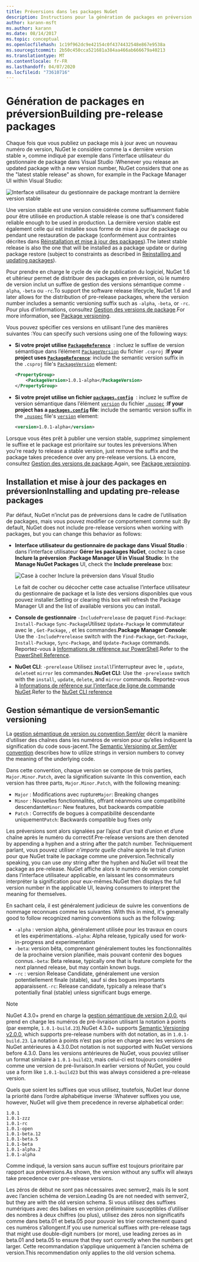 ```yaml
---
title: Préversions dans les packages NuGet
description: Instructions pour la génération de packages en préversion
author: karann-msft
ms.author: karann
ms.date: 08/14/2017
ms.topic: conceptual
ms.openlocfilehash: 1c19f962dc9e42154c0f4374432548e867e9538a
ms.sourcegitcommit: 2b50c450cca521681a384aa466ab666679a40213
ms.translationtype: MT
ms.contentlocale: fr-FR
ms.lasthandoff: 04/07/2020
ms.locfileid: "73610716"
---
```

# <a name="building-pre-release-packages"></a><span data-ttu-id="447c1-103">Génération de packages en préversion</span><span class="sxs-lookup"><span data-stu-id="447c1-103">Building pre-release packages</span></span>

<span data-ttu-id="447c1-104">Chaque fois que vous publiez un package mis à jour avec un nouveau numéro de version, NuGet le considère comme la « dernière version stable », comme indiqué par exemple dans l’interface utilisateur du gestionnaire de package dans Visual Studio :</span><span class="sxs-lookup"><span data-stu-id="447c1-104">Whenever you release an updated package with a new version number, NuGet considers that one as the "latest stable release" as shown, for example in the Package Manager UI within Visual Studio:</span></span>

![Interface utilisateur du gestionnaire de package montrant la dernière version stable](media/Prerelease_01-LatestStable.png)

<span data-ttu-id="447c1-106">Une version stable est une version considérée comme suffisamment fiable pour être utilisée en production.</span><span class="sxs-lookup"><span data-stu-id="447c1-106">A stable release is one that's considered reliable enough to be used in production.</span></span> <span data-ttu-id="447c1-107">La dernière version stable est également celle qui est installée sous forme de mise à jour de package ou pendant une restauration de package (conformément aux contraintes décrites dans [Réinstallation et mise à jour des packages](../consume-packages/reinstalling-and-updating-packages.md)).</span><span class="sxs-lookup"><span data-stu-id="447c1-107">The latest stable release is also the one that will be installed as a package update or during package restore (subject to constraints as described in [Reinstalling and updating packages](../consume-packages/reinstalling-and-updating-packages.md)).</span></span>

<span data-ttu-id="447c1-108">Pour prendre en charge le cycle de vie de publication du logiciel, NuGet 1.6 et ultérieur permet de distribuer des packages en préversion, où le numéro de version inclut un suffixe de gestion des versions sémantique comme `-alpha`, `-beta` ou `-rc`.</span><span class="sxs-lookup"><span data-stu-id="447c1-108">To support the software release lifecycle, NuGet 1.6 and later allows for the distribution of pre-release packages, where the version number includes a semantic versioning suffix such as `-alpha`, `-beta`, or `-rc`.</span></span> <span data-ttu-id="447c1-109">Pour plus d’informations, consultez [Gestion des versions de package](../concepts/package-versioning.md#pre-release-versions).</span><span class="sxs-lookup"><span data-stu-id="447c1-109">For more information, see [Package versioning](../concepts/package-versioning.md#pre-release-versions).</span></span>

<span data-ttu-id="447c1-110">Vous pouvez spécifier ces versions en utilisant l’une des manières suivantes :</span><span class="sxs-lookup"><span data-stu-id="447c1-110">You can specify such versions using one of the following ways:</span></span>

- <span data-ttu-id="447c1-111">**Si votre projet utilise [`PackageReference`](../consume-packages/package-references-in-project-files.md)**  : incluez le suffixe de version sémantique dans l’élément [`PackageVersion`](/dotnet/core/tools/csproj.md#packageversion) du fichier `.csproj` :</span><span class="sxs-lookup"><span data-stu-id="447c1-111">**If your project uses [`PackageReference`](../consume-packages/package-references-in-project-files.md)**: include the semantic version suffix in the `.csproj` file's [`PackageVersion`](/dotnet/core/tools/csproj.md#packageversion) element:</span></span>

    ```xml
    <PropertyGroup>
        <PackageVersion>1.0.1-alpha</PackageVersion>
    </PropertyGroup>
    ```

- <span data-ttu-id="447c1-112">**Si votre projet utilise un fichier [`packages.config`](../reference/packages-config.md)**  : incluez le suffixe de version sémantique dans l’élément [`version`](../reference/nuspec.md#version) du fichier [`.nuspec`](../reference/nuspec.md) :</span><span class="sxs-lookup"><span data-stu-id="447c1-112">**If your project has a [`packages.config`](../reference/packages-config.md) file**: include the semantic version suffix in the [`.nuspec`](../reference/nuspec.md) file's [`version`](../reference/nuspec.md#version) element:</span></span>

    ```xml
    <version>1.0.1-alpha</version>
    ```

<span data-ttu-id="447c1-113">Lorsque vous êtes prêt à publier une version stable, supprimez simplement le suffixe et le package est prioritaire sur toutes les préversions.</span><span class="sxs-lookup"><span data-stu-id="447c1-113">When you're ready to release a stable version, just remove the suffix and the package takes precedence over any pre-release versions.</span></span> <span data-ttu-id="447c1-114">Là encore, consultez [Gestion des versions de package](../concepts/package-versioning.md#pre-release-versions).</span><span class="sxs-lookup"><span data-stu-id="447c1-114">Again, see [Package versioning](../concepts/package-versioning.md#pre-release-versions).</span></span>

## <a name="installing-and-updating-pre-release-packages"></a><span data-ttu-id="447c1-115">Installation et mise à jour des packages en préversion</span><span class="sxs-lookup"><span data-stu-id="447c1-115">Installing and updating pre-release packages</span></span>

<span data-ttu-id="447c1-116">Par défaut, NuGet n’inclut pas de préversions dans le cadre de l’utilisation de packages, mais vous pouvez modifier ce comportement comme suit :</span><span class="sxs-lookup"><span data-stu-id="447c1-116">By default, NuGet does not include pre-release versions when working with packages, but you can change this behavior as follows:</span></span>

- <span data-ttu-id="447c1-117">**Interface utilisateur du gestionnaire de package dans Visual Studio** : dans l’interface utilisateur **Gérer les packages NuGet**, cochez la case **Inclure la préversion** :</span><span class="sxs-lookup"><span data-stu-id="447c1-117">**Package Manager UI in Visual Studio**: In the **Manage NuGet Packages** UI, check the **Include prerelease** box:</span></span>

    ![Case à cocher Inclure la préversion dans Visual Studio](media/Prerelease_02-CheckPrerelease.png)

    <span data-ttu-id="447c1-119">Le fait de cocher ou décocher cette case actualise l’interface utilisateur du gestionnaire de package et la liste des versions disponibles que vous pouvez installer.</span><span class="sxs-lookup"><span data-stu-id="447c1-119">Setting or clearing this box will refresh the Package Manager UI and the list of available versions you can install.</span></span>

- <span data-ttu-id="447c1-120">**Console de gestionnaire** `-IncludePrerelease` de paquet `Find-Package`: `Install-Package` `Sync-Package`Utilisez `Update-Package` le commutateur avec le , `Get-Package`, , et les commandes.</span><span class="sxs-lookup"><span data-stu-id="447c1-120">**Package Manager Console**: Use the `-IncludePrerelease` switch with the `Find-Package`, `Get-Package`, `Install-Package`, `Sync-Package`, and `Update-Package` commands.</span></span> <span data-ttu-id="447c1-121">Reportez-vous à [Informations de référence sur PowerShell](../reference/powershell-reference.md).</span><span class="sxs-lookup"><span data-stu-id="447c1-121">Refer to the [PowerShell Reference](../reference/powershell-reference.md).</span></span>

- <span data-ttu-id="447c1-122">**NuGet CLI**: `-prerelease` Utilisez `install`l’interrupteur avec le , `update`, `delete`et `mirror` les commandes.</span><span class="sxs-lookup"><span data-stu-id="447c1-122">**NuGet CLI**: Use the `-prerelease` switch with the `install`, `update`, `delete`, and `mirror` commands.</span></span> <span data-ttu-id="447c1-123">Reportez-vous à [Informations de référence sur l’interface de ligne de commande NuGet](../reference/nuget-exe-cli-reference.md).</span><span class="sxs-lookup"><span data-stu-id="447c1-123">Refer to the [NuGet CLI reference](../reference/nuget-exe-cli-reference.md)</span></span>

## <a name="semantic-versioning"></a><span data-ttu-id="447c1-124">Gestion sémantique de version</span><span class="sxs-lookup"><span data-stu-id="447c1-124">Semantic versioning</span></span>

<span data-ttu-id="447c1-125">La [gestion sémantique de version ou convention SemVer](https://semver.org/spec/v1.0.0.html) décrit la manière d’utiliser des chaînes dans les numéros de version pour qu’elles indiquent la signification du code sous-jacent.</span><span class="sxs-lookup"><span data-stu-id="447c1-125">The [Semantic Versioning or SemVer convention](https://semver.org/spec/v1.0.0.html) describes how to utilize strings in version numbers to convey the meaning of the underlying code.</span></span>

<span data-ttu-id="447c1-126">Dans cette convention, chaque version se compose de trois parties, `Major.Minor.Patch`, avec la signification suivante :</span><span class="sxs-lookup"><span data-stu-id="447c1-126">In this convention, each version has three parts, `Major.Minor.Patch`, with the following meaning:</span></span>

- <span data-ttu-id="447c1-127">`Major` : Modifications avec rupture</span><span class="sxs-lookup"><span data-stu-id="447c1-127">`Major`: Breaking changes</span></span>
- <span data-ttu-id="447c1-128">`Minor` : Nouvelles fonctionnalités, offrant néanmoins une compatibilité descendante</span><span class="sxs-lookup"><span data-stu-id="447c1-128">`Minor`: New features, but backwards compatible</span></span>
- <span data-ttu-id="447c1-129">`Patch` : Correctifs de bogues à compatibilité descendante uniquement</span><span class="sxs-lookup"><span data-stu-id="447c1-129">`Patch`: Backwards compatible bug fixes only</span></span>

<span data-ttu-id="447c1-130">Les préversions sont alors signalées par l’ajout d’un trait d’union et d’une chaîne après le numéro du correctif.</span><span class="sxs-lookup"><span data-stu-id="447c1-130">Pre-release versions are then denoted by appending a hyphen and a string after the patch number.</span></span> <span data-ttu-id="447c1-131">Techniquement parlant, vous pouvez utiliser *n’importe quelle* chaîne après le trait d’union pour que NuGet traite le package comme une préversion.</span><span class="sxs-lookup"><span data-stu-id="447c1-131">Technically speaking, you can use *any* string after the hyphen and NuGet will treat the package as pre-release.</span></span> <span data-ttu-id="447c1-132">NuGet affiche alors le numéro de version complet dans l’interface utilisateur applicable, en laissant les consommateurs interpréter la signification pour eux-mêmes.</span><span class="sxs-lookup"><span data-stu-id="447c1-132">NuGet then displays the full version number in the applicable UI, leaving consumers to interpret the meaning for themselves.</span></span>

<span data-ttu-id="447c1-133">En sachant cela, il est généralement judicieux de suivre les conventions de nommage reconnues comme les suivantes :</span><span class="sxs-lookup"><span data-stu-id="447c1-133">With this in mind, it's generally good to follow recognized naming conventions such as the following:</span></span>

- <span data-ttu-id="447c1-134">`-alpha` : version alpha, généralement utilisée pour les travaux en cours et les expérimentations.</span><span class="sxs-lookup"><span data-stu-id="447c1-134">`-alpha`: Alpha release, typically used for work-in-progress and experimentation</span></span>
- <span data-ttu-id="447c1-135">`-beta`: version bêta, comprenant généralement toutes les fonctionnalités de la prochaine version planifiée, mais pouvant contenir des bogues connus.</span><span class="sxs-lookup"><span data-stu-id="447c1-135">`-beta`: Beta release, typically one that is feature complete for the next planned release, but may contain known bugs.</span></span>
- <span data-ttu-id="447c1-136">`-rc` : version Release Candidate, généralement une version potentiellement finale (stable), sauf si des bogues importants apparaissent.</span><span class="sxs-lookup"><span data-stu-id="447c1-136">`-rc`: Release candidate, typically a release that's potentially final (stable) unless significant bugs emerge.</span></span>

> [!Note]
> <span data-ttu-id="447c1-137">NuGet 4.3.0+ prend en charge la [gestion sémantique de version 2.0.0](https://semver.org/spec/v2.0.0.html), qui prend en charge les numéros de pré-livraison utilisant la notation à points (par exemple, `1.0.1-build.23`).</span><span class="sxs-lookup"><span data-stu-id="447c1-137">NuGet 4.3.0+ supports [Semantic Versioning v2.0.0](https://semver.org/spec/v2.0.0.html), which supports pre-release numbers with dot notation, as in `1.0.1-build.23`.</span></span> <span data-ttu-id="447c1-138">La notation à points n’est pas prise en charge avec les versions de NuGet antérieures à 4.3.0.</span><span class="sxs-lookup"><span data-stu-id="447c1-138">Dot notation is not supported with NuGet versions before 4.3.0.</span></span> <span data-ttu-id="447c1-139">Dans les versions antérieures de NuGet, vous pouviez utiliser un format similaire à `1.0.1-build23`, mais celui-ci est toujours considéré comme une version de pré-livraison.</span><span class="sxs-lookup"><span data-stu-id="447c1-139">In earlier versions of NuGet, you could use a form like `1.0.1-build23` but this was always considered a pre-release version.</span></span>

<span data-ttu-id="447c1-140">Quels que soient les suffixes que vous utilisez, toutefois, NuGet leur donne la priorité dans l’ordre alphabétique inverse :</span><span class="sxs-lookup"><span data-stu-id="447c1-140">Whatever suffixes you use, however, NuGet will give them precedence in reverse alphabetical order:</span></span>

    1.0.1
    1.0.1-zzz
    1.0.1-rc
    1.0.1-open
    1.0.1-beta.12
    1.0.1-beta.5
    1.0.1-beta
    1.0.1-alpha.2
    1.0.1-alpha

<span data-ttu-id="447c1-141">Comme indiqué, la version sans aucun suffixe est toujours prioritaire par rapport aux préversions.</span><span class="sxs-lookup"><span data-stu-id="447c1-141">As shown, the version without any suffix will always take precedence over pre-release versions.</span></span>

<span data-ttu-id="447c1-142">Les zéros de début ne sont pas nécessaires avec semver2, mais ils le sont avec l’ancien schéma de version.</span><span class="sxs-lookup"><span data-stu-id="447c1-142">Leading 0s are not needed with semver2, but they are with the old version schema.</span></span> <span data-ttu-id="447c1-143">Si vous utilisez des suffixes numériques avec des balises en version préliminaire susceptibles d’utiliser des nombres à deux chiffres (ou plus), utilisez des zéros non significatifs comme dans beta.01 et beta.05 pour pouvoir les trier correctement quand ces numéros s’allongent.</span><span class="sxs-lookup"><span data-stu-id="447c1-143">If you use numerical suffixes with pre-release tags that might use double-digit numbers (or more), use leading zeroes as in beta.01 and beta.05 to ensure that they sort correctly when the numbers get larger.</span></span> <span data-ttu-id="447c1-144">Cette recommandation s’applique uniquement à l’ancien schéma de version.</span><span class="sxs-lookup"><span data-stu-id="447c1-144">This recommendation only applies to the old version schema.</span></span>
